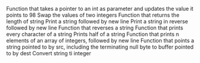 Function that takes a pointer to an int as parameter and updates the value it points to 98
Swap the values of two integers
Function that returns the length of string
Print a string followed by new line
Print a string in reverse followed by new line
Function that reverses a string
Function that prints every character of a string
Prints half of a string
Function that prints n elements of an array of integers, followed by new line
Function that points a string pointed to by src, including the terminating null byte to buffer pointed to by dest
Convert string ti integer
